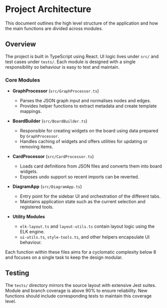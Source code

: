 # Project Architecture

This document outlines the high level structure of the application and how the
main functions are divided across modules.

## Overview

The project is built in TypeScript using React. UI logic lives under `src/` and
test cases under `tests/`. Each module is designed with a single responsibility
so behaviour is easy to test and maintain.

### Core Modules

- **GraphProcessor** (`src/GraphProcessor.ts`)

  - Parses the JSON graph input and normalises nodes and edges.
  - Provides helper functions to extract metadata and create template mappings.

- **BoardBuilder** (`src/BoardBuilder.ts`)

  - Responsible for creating widgets on the board using data prepared by
    `GraphProcessor`.
  - Handles caching of widgets and offers utilities for updating or removing
    items.

- **CardProcessor** (`src/CardProcessor.ts`)

  - Loads card definitions from JSON files and converts them into board widgets.
  - Exposes undo support so recent imports can be reverted.

- **DiagramApp** (`src/DiagramApp.ts`)

  - Entry point for the sidebar UI and orchestration of the different tabs.
  - Maintains application state such as the current selection and registered
    tools.

- **Utility Modules**
  - `elk-layout.ts` and `layout-utils.ts` contain layout logic using the ELK
    engine.
  - `ui-utils.ts`, `style-tools.ts`, and other helpers encapsulate UI behaviour.

Each function within these files aims for a cyclomatic complexity below 8 and
focuses on a single task to keep the design modular.

## Testing

The `tests/` directory mirrors the source layout with extensive Jest suites.
Module and branch coverage is above 90% to ensure reliability. New functions
should include corresponding tests to maintain this coverage level.
